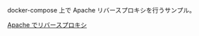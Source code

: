 docker-compose 上で Apache リバースプロキシを行うサンプル。

[Apache でリバースプロキシ](https://qiita.com/dyoshikawa/items/84cf4dc21018afa10e85)
